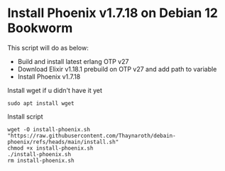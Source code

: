 # Install Phoenix v1.7.18 on Debian 12 Bookworm
This script will do as below:
- Build and install latest erlang OTP v27
- Download Elixir v1.18.1 prebuild on OTP v27 and add path to variable
- Install Phoenix v1.7.18

Install wget if u didn't have it yet

```
sudo apt install wget
```
Install script
```
wget -O install-phoenix.sh "https://raw.githubusercontent.com/Thaynaroth/debain-phoenix/refs/heads/main/install.sh"
chmod +x install-phoenix.sh
./install-phoenix.sh
rm install-phoenix.sh
```
